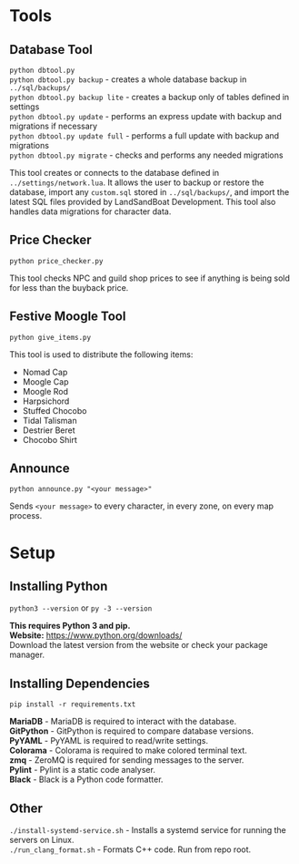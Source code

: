 Tools
========================

## Database Tool
`python dbtool.py`  
`python dbtool.py backup` - creates a whole database backup in `../sql/backups/`  
`python dbtool.py backup lite` - creates a backup only of tables defined in settings  
`python dbtool.py update` - performs an express update with backup and migrations if necessary  
`python dbtool.py update full` - performs a full update with backup and migrations  
`python dbtool.py migrate` - checks and performs any needed migrations

This tool creates or connects to the database defined in `../settings/network.lua`. It 
allows the user to backup or restore the database, import any `custom.sql` 
stored in `../sql/backups/`, and import the latest SQL files provided by LandSandBoat 
Development. This tool also handles data migrations for character data.

## Price Checker
`python price_checker.py`

This tool checks NPC and guild shop prices to see if anything is being sold for less than the buyback price.

## Festive Moogle Tool
`python give_items.py`

This tool is used to distribute the following items:  
- Nomad Cap  
- Moogle Cap  
- Moogle Rod  
- Harpsichord  
- Stuffed Chocobo  
- Tidal Talisman  
- Destrier Beret  
- Chocobo Shirt  

## Announce
`python announce.py "<your message>"`

Sends `<your message>` to every character, in every zone, on every map process.  



Setup
========================

## Installing Python
`python3 --version` or `py -3 --version`

**This requires Python 3 and pip.**  
**Website:** https://www.python.org/downloads/  
Download the latest version from the website or check your package manager.

## Installing Dependencies
`pip install -r requirements.txt`

**MariaDB** - MariaDB is required to interact with the database.  
**GitPython** - GitPython is required to compare database versions.  
**PyYAML** - PyYAML is required to read/write settings.  
**Colorama** - Colorama is required to make colored terminal text.  
**zmq** - ZeroMQ is required for sending messages to the server.  
**Pylint** - Pylint is a static code analyser.  
**Black** - Black is a Python code formatter.  

## Other
`./install-systemd-service.sh` - Installs a systemd service for running the servers on Linux.  
`./run_clang_format.sh` - Formats C++ code. Run from repo root.  